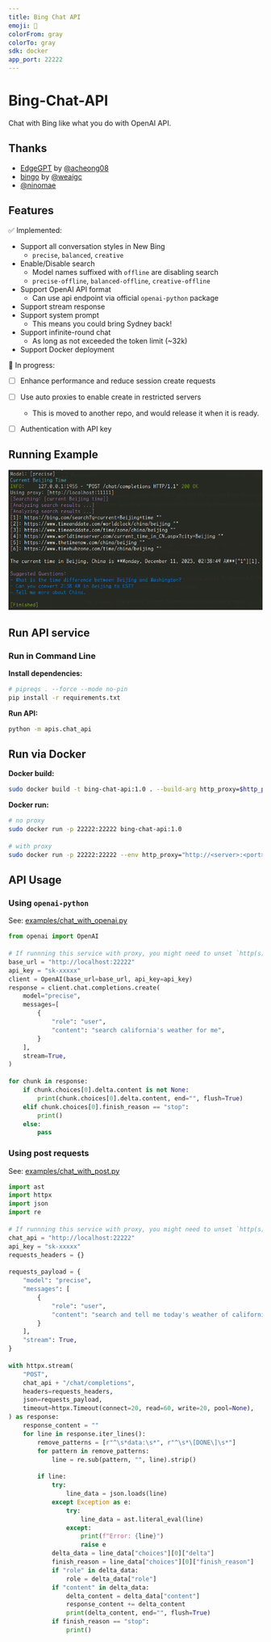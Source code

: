```yaml
---
title: Bing Chat API
emoji: 🧬
colorFrom: gray
colorTo: gray
sdk: docker
app_port: 22222
---
```


# Bing-Chat-API

Chat with Bing like what you do with OpenAI API.

## Thanks
- [EdgeGPT](https://github.com/acheong08/EdgeGPT) by [@acheong08](https://github.com/acheong08)
- [bingo](https://github.com/weaigc/bingo) by [@weaigc](https://github.com/weaigc)
- [@ninomae](https://github.com/NINOMAE1995)

## Features

✅ Implemented:

- Support all conversation styles in New Bing
  - `precise`, `balanced`, `creative`
- Enable/Disable search
  - Model names suffixed with `offline` are disabling search
  - `precise-offline`, `balanced-offline`, `creative-offline`
- Support OpenAI API format
  - Can use api endpoint via official `openai-python` package
- Support stream response
- Support system prompt
  - This means you could bring Sydney back!
- Support infinite-round chat
  - As long as not exceeded the token limit (~32k)
- Support Docker deployment

🔨 In progress:
- [ ] Enhance performance and reduce session create requests
- [ ] Use auto proxies to enable create in restricted servers
    - This is moved to another repo, and would release it when it is ready.
- [ ] Authentication with API key


## Running Example

![](docs/bing-chat-api-server.png)

## Run API service

### Run in Command Line

**Install dependencies:**

```bash
# pipreqs . --force --mode no-pin
pip install -r requirements.txt
```

**Run API:**

```bash
python -m apis.chat_api
```

## Run via Docker

**Docker build:**

```bash
sudo docker build -t bing-chat-api:1.0 . --build-arg http_proxy=$http_proxy --build-arg https_proxy=$https_proxy
```

**Docker run:**

```bash
# no proxy
sudo docker run -p 22222:22222 bing-chat-api:1.0

# with proxy
sudo docker run -p 22222:22222 --env http_proxy="http://<server>:<port>" bing-chat-api:1.0
```

## API Usage

### Using `openai-python`

See: [examples/chat_with_openai.py](https://github.com/Hansimov/bing-chat-api/blob/main/examples/chat_with_openai.py)

```py
from openai import OpenAI

# If runnning this service with proxy, you might need to unset `http(s)_proxy`.
base_url = "http://localhost:22222"
api_key = "sk-xxxxx"
client = OpenAI(base_url=base_url, api_key=api_key)
response = client.chat.completions.create(
    model="precise",
    messages=[
        {
            "role": "user",
            "content": "search california's weather for me",
        }
    ],
    stream=True,
)

for chunk in response:
    if chunk.choices[0].delta.content is not None:
        print(chunk.choices[0].delta.content, end="", flush=True)
    elif chunk.choices[0].finish_reason == "stop":
        print()
    else:
        pass
```

### Using post requests

See: [examples/chat_with_post.py](https://github.com/Hansimov/bing-chat-api/blob/main/examples/chat_with_post.py)

```py
import ast
import httpx
import json
import re

# If runnning this service with proxy, you might need to unset `http(s)_proxy`.
chat_api = "http://localhost:22222"
api_key = "sk-xxxxx"
requests_headers = {}

requests_payload = {
    "model": "precise",
    "messages": [
        {
            "role": "user",
            "content": "search and tell me today's weather of california",
        }
    ],
    "stream": True,
}

with httpx.stream(
    "POST",
    chat_api + "/chat/completions",
    headers=requests_headers,
    json=requests_payload,
    timeout=httpx.Timeout(connect=20, read=60, write=20, pool=None),
) as response:
    response_content = ""
    for line in response.iter_lines():
        remove_patterns = [r"^\s*data:\s*", r"^\s*\[DONE\]\s*"]
        for pattern in remove_patterns:
            line = re.sub(pattern, "", line).strip()

        if line:
            try:
                line_data = json.loads(line)
            except Exception as e:
                try:
                    line_data = ast.literal_eval(line)
                except:
                    print(f"Error: {line}")
                    raise e
            delta_data = line_data["choices"][0]["delta"]
            finish_reason = line_data["choices"][0]["finish_reason"]
            if "role" in delta_data:
                role = delta_data["role"]
            if "content" in delta_data:
                delta_content = delta_data["content"]
                response_content += delta_content
                print(delta_content, end="", flush=True)
            if finish_reason == "stop":
                print()
```